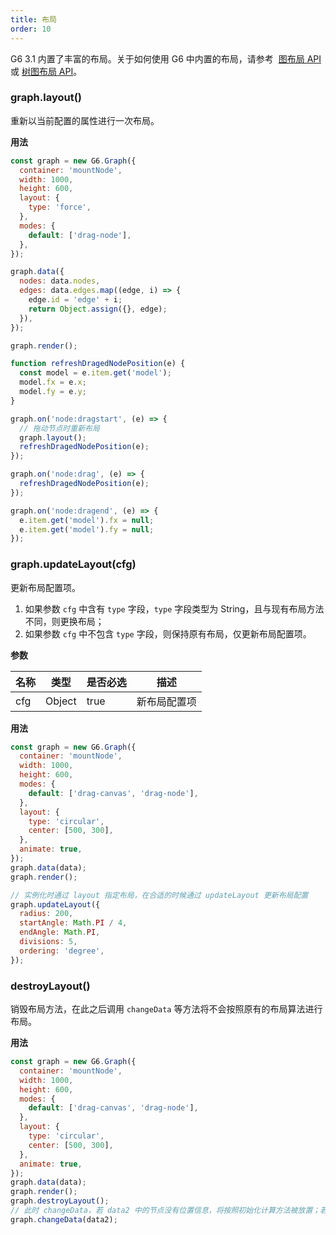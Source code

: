 ```yaml
---
title: 布局
order: 10
---
```


G6 3.1 内置了丰富的布局。关于如何使用 G6 中内置的布局，请参考  [图布局 API](/zh/docs/api/graphLayout/guide) 或 [树图布局 API](/zh/docs/api/treeGraphLayout/guide)。

### graph.layout()

重新以当前配置的属性进行一次布局。

**用法**

```javascript
const graph = new G6.Graph({
  container: 'mountNode',
  width: 1000,
  height: 600,
  layout: {
    type: 'force',
  },
  modes: {
    default: ['drag-node'],
  },
});

graph.data({
  nodes: data.nodes,
  edges: data.edges.map((edge, i) => {
    edge.id = 'edge' + i;
    return Object.assign({}, edge);
  }),
});

graph.render();

function refreshDragedNodePosition(e) {
  const model = e.item.get('model');
  model.fx = e.x;
  model.fy = e.y;
}

graph.on('node:dragstart', (e) => {
  // 拖动节点时重新布局
  graph.layout();
  refreshDragedNodePosition(e);
});

graph.on('node:drag', (e) => {
  refreshDragedNodePosition(e);
});

graph.on('node:dragend', (e) => {
  e.item.get('model').fx = null;
  e.item.get('model').fy = null;
});
```

### graph.updateLayout(cfg)

更新布局配置项。

1. 如果参数 `cfg` 中含有 `type` 字段，`type` 字段类型为 String，且与现有布局方法不同，则更换布局；
1. 如果参数 `cfg` 中不包含 `type` 字段，则保持原有布局，仅更新布局配置项。

**参数**

| 名称 | 类型   | 是否必选 | 描述         |
| ---- | ------ | -------- | ------------ |
| cfg  | Object | true     | 新布局配置项 |

**用法**

```javascript
const graph = new G6.Graph({
  container: 'mountNode',
  width: 1000,
  height: 600,
  modes: {
    default: ['drag-canvas', 'drag-node'],
  },
  layout: {
    type: 'circular',
    center: [500, 300],
  },
  animate: true,
});
graph.data(data);
graph.render();

// 实例化时通过 layout 指定布局，在合适的时候通过 updateLayout 更新布局配置
graph.updateLayout({
  radius: 200,
  startAngle: Math.PI / 4,
  endAngle: Math.PI,
  divisions: 5,
  ordering: 'degree',
});
```

### destroyLayout()

销毁布局方法，在此之后调用 `changeData` 等方法将不会按照原有的布局算法进行布局。

**用法**

```javascript
const graph = new G6.Graph({
  container: 'mountNode',
  width: 1000,
  height: 600,
  modes: {
    default: ['drag-canvas', 'drag-node'],
  },
  layout: {
    type: 'circular',
    center: [500, 300],
  },
  animate: true,
});
graph.data(data);
graph.render();
graph.destroyLayout();
// 此时 changeData，若 data2 中的节点没有位置信息，将按照初始化计算方法被放置；若有位置信息，则按照该信息被放置
graph.changeData(data2);
```
